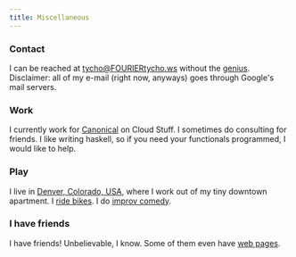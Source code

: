 ```yaml
---
title: Miscellaneous
---
```


### Contact

I can be reached at tycho@FOURIERtycho.ws without the [genius][1]. Disclaimer:
all of my e-mail (right now, anyways) goes through Google's mail servers.

### Work

I currently work for [Canonical][3] on Cloud Stuff. I sometimes do consulting
for friends. I like writing haskell, so if you need your functionals
programmed, I would like to help.

### Play

I live in [Denver, Colorado, USA][4], where I work out of my tiny downtown
apartment. I [ride bikes][5]. I do [improv comedy][6].

### I have friends

I have friends! Unbelievable, I know. Some of them even have [web pages][2].

 [1]: http://en.wikipedia.org/wiki/Joseph_Fourier
 [2]: /pages/friends
 [3]: http://canonical.com
 [4]: http://en.wikipedia.org/wiki/Denver,_Colorado
 [5]: https://www.strava.com/athletes/13638050
 [6]: http://www.bovinemetropolis.com/node/28
